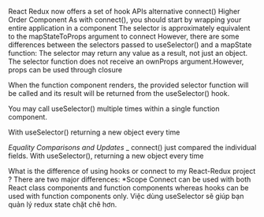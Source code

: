 React Redux now offers a set of hook APIs alternative connect() Higher Order Component
As with connect(), you should start by wrapping your entire application in a <Provider> component
The selector is approximately equivalent to the mapStateToProps argument to connect
However, there are some differences between the selectors passed to useSelector() and a mapState function:
	The selector may return any value as a result, not just an object.
	The selector function does not receive an ownProps argument.However, props can be used through closure

When the function component renders, the provided selector function will be called and its result will be returned from the useSelector() hook.

You may call useSelector() multiple times within a single function component.

With useSelector() returning a new object every time

*Equality Comparisons and Updates*
_ connect() just compared the individual fields. With useSelector(), returning a new object every time

What is the difference of using hooks or connect to my React-Redux project ?
There are two major differences:
	*Scope
	Connect can be used with both React class components and function components whereas hooks can be used with function components only.
Việc dùng useSelector sẽ giúp bạn quản lý redux state chặt chẽ hơn.

